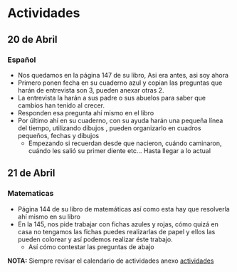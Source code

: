 # Actividades

## 20 de Abril 

### Español

* Nos quedamos en la página 147 de su libro, Asi era antes, asi soy ahora
* Primero ponen fecha en su cuaderno azul y copian las preguntas que harán de entrevista son 3, pueden anexar otras 2.
* La entrevista la harán a sus padre o sus abuelos para saber que cambios han tenido al crecer.
* Responden esa pregunta ahí mismo en el libro
* Por último ahí en su cuaderno, con su ayuda harán una pequeña línea del tiempo, utilizando dibujos  , pueden organizarlo en cuadros pequeños, fechas y dibujos
    * Empezando si recuerdan desde que nacieron, cuándo caminaron, cuándo les salió su primer diente etc... Hasta llegar a lo actual

## 21 de Abril

### Matematicas

* Página 144 de su libro de matemáticas así como esta hay que resolverla ahí mismo en su libro
* En la 145, nos pide trabajar con fichas azules y rojas, cómo quizá en casa no tengamos las fichas puedes realizarlas de papel y ellos las pueden colorear y así podemos realizar éste trabajo.
    * Así cómo contestar las preguntas de abajo

**NOTA:** Siempre revisar el calendario de actividades anexo [actividades](CALENDARIO-CÁLCULO-PRIMERO-ABRIL-2020.pdf)
